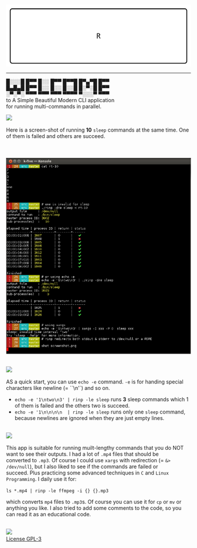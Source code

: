 <a href="https://github.com/k-five/rinp">  
  <img src="https://github.com/k-five/rinp/blob/master/rec/rinp.banner.gif" />  
</a>  


<hr>



█░░░█ █▀▀ █░░ █▀▀ █▀▀█ █▀▄▀█ █▀▀  
█▄█▄█ █▀▀ █░░ █░░ █░░█ █░▀░█ █▀▀  
░▀░▀░ ▀▀▀ ▀▀▀ ▀▀▀ ▀▀▀▀ ▀░░░▀ ▀▀▀  
to A Simple Beautiful Modern CLI application  
for running multi-commands in parallel.  


<a href="https://github.com/k-five/rinp">  
  <img src="https://github.com/k-five/rinp/blob/master/rec/screenshot.svg" />  
</a>  

Here is a screen-shot of running **10** `sleep` commands at the same time. One of them is failed and others are succeed.  
<br>   
<a href="https://github.com/k-five/rinp">  
  <img src="https://github.com/k-five/rinp/blob/master/rec/screenshot.png" />  
</a>  


<br>  
<a href="https://github.com/k-five/rinp">  
  <img src="https://github.com/k-five/rinp/blob/master/rec/examples.svg" />  
</a>  

AS a quick start, you can use `echo -e` command. `-e` is for handing special characters like newline (= ``\n'`) and so on.  

  - `echo -e '1\ntwo\n3' | rinp -le sleep` runs **3** sleep commands which 1 of them is failed and the others two is succeed.  
  - `echo -e '1\n\n\n\n  | rinp -le sleep` runs only one `sleep` command, because newlines are ignored when they are just empty lines.


<br>  
<a href="https://www.gnu.org/licenses/gpl-3.0.en.html">  
  <img src="https://github.com/k-five/rinp/blob/master/rec/gole.svg" />  
</a>  

This app is suitable for running muilt-lengthy commands that you do NOT want to see their outputs. I had a lot of `.mp4` files that should be  
converted to `.mp3`. Of course I could use `xargs` with redirection (= `&> /dev/null`), but I also liked to see if the commands are failed or  
succeed. Plus practicing some advanced techniques in `C` and `Linux Programming`.  I daily use it for:  
  
`ls *.mp4 | rinp -le ffmpeg -i {} {}.mp3`
  
which converts `mp4` files to `.mp3`s. Of course you can use it for `cp` or `mv` or anything you like.
I also tried to add some comments to the code, so you can read it as an educational code.  

<br>  
<a href="https://www.gnu.org/licenses/gpl-3.0.en.html">  
  <img src="https://github.com/k-five/rinp/blob/master/rec/license.svg" />  
</a>  
  

<br>  
<a href="https://www.gnu.org/licenses/gpl-3.0.en.html">  
  License GPL-3  
</a>  
